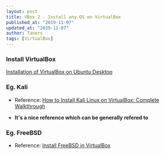 ```yaml
---
layout: post
title: VBox 2 - Install any OS on VirtualBox
published_at: "2019-11-07"
updated_at: "2019-11-07"
author: Taners
tags: [VirtualBox]
---
```


### Install VirtualBox

[Installation of VirtualBox on Ubuntu Desktop](https://tane-rs.github.io/2019/09/14/00.html)


### Eg. Kali

- Reference: [How to Install Kali Linux on VirtualBox: Complete Walkthrough](https://www.nakivo.com/blog/how-to-install-kali-linux-on-virtualbox/)

- **It's a nice reference which can be generally refered to** 


### Eg. FreeBSD

- Reference: [Install FreeBSD in VirtualBox](https://linuxhint.com/install_freebsd_virtualbox/)

